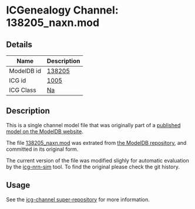 # ICGenealogy Channel: 138205\_naxn.mod

## Details

Name | Description
---- | -----------
ModelDB id | [138205](http://senselab.med.yale.edu/ModelDB/ShowModel.cshtml?model=138205)
ICG id | [1005](http://icg.neurotheory.ox.ac.uk/channels/2/1005)
ICG Class | [Na](http://icg.neurotheory.ox.ac.uk/channels/2)

## Description

This is a single channel model file that was originally part of a [published model on the ModelDB website](http://senselab.med.yale.edu/mModelDB/ShowModel.cshtml?model=138205).


The file [138205\_naxn.mod](138205_naxn.mod) was extrated from [the ModelDB repository](http://senselab.med.yale.edu/ModelDB/ShowModel.cshtml?model=138205), and committed in its original form.

The current version of the file was modified slighly for automatic evaluation by the [icg-nrn-sim](https://github.com/icgenealogy/icg-nrn-sim) tool. To find the original please check the git history.


## Usage

See the [icg-channel super-repository](https://github.com/icgenealogy/icg-channels) for more information.